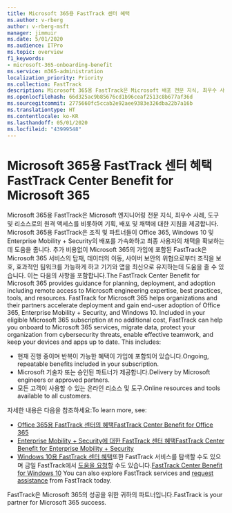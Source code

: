 ```yaml
---
title: Microsoft 365용 FastTrack 센터 혜택
ms.author: v-rberg
author: v-rberg-msft
manager: jimmuir
ms.date: 5/01/2020
ms.audience: ITPro
ms.topic: overview
f1_keywords:
- microsoft-365-onboarding-benefit
ms.service: m365-administration
localization_priority: Priority
ms.collection: FastTrack
description: Microsoft 365용 FastTrack은 Microsoft 배포 전문 지식, 최우수 사례, 도구 및 리소스로의 원격 액세스를 비롯하여 기획, 배포 및 채택에 대한 지침을 제공합니다.   Microsoft 365용 FastTrack은 조직 및 파트너들이 Office 365, Windows 10 및 Enterprise Mobility + Security의 배포를 가속화하고 최종 사용자의 채택을 확보하는데 도움을 줍니다.
ms.openlocfilehash: 66d325ac9b85676cd1b96ceaf2513c8b677af36d
ms.sourcegitcommit: 2775660fc5ccab2e92aee9383e326dba22b7a16b
ms.translationtype: HT
ms.contentlocale: ko-KR
ms.lasthandoff: 05/01/2020
ms.locfileid: "43999548"
---
```

# <a name="fasttrack-center-benefit-for-microsoft-365"></a><span data-ttu-id="9fbda-104">Microsoft 365용 FastTrack 센터 혜택</span><span class="sxs-lookup"><span data-stu-id="9fbda-104">FastTrack Center Benefit for Microsoft 365</span></span>

<span data-ttu-id="9fbda-p102">Microsoft 365용 FastTrack은 Microsoft 엔지니어링 전문 지식, 최우수 사례, 도구 및 리소스로의 원격 액세스를 비롯하여 기획, 배포 및 채택에 대한 지침을 제공합니다.   Microsoft 365용 FastTrack은 조직 및 파트너들이 Office 365, Windows 10 및 Enterprise Mobility + Security의 배포를 가속화하고 최종 사용자의 채택을 확보하는데 도움을 줍니다. 추가 비용없이 Microsoft 365의 가입에 포함된 FastTrack은 Microsoft 365 서비스의 탑재, 데이터의 이동, 사이버 보안의 위협으로부터 조직을 보호, 효과적인 팀워크를 가능하게 하고 기기와 앱을 최신으로 유지하는데 도움을 줄 수 있습니다. 이는 다음의 사항을 포함합니다.</span><span class="sxs-lookup"><span data-stu-id="9fbda-p102">The FastTrack Center Benefit for Microsoft 365 provides guidance for planning, deployment, and adoption including remote access to Microsoft engineering expertise, best practices, tools, and resources. FastTrack for Microsoft 365 helps organizations and their partners accelerate deployment and gain end-user adoption of Office 365, Enterprise Mobility + Security, and Windows 10. Included in your eligible Microsoft 365 subscription at no additional cost, FastTrack can help you onboard to Microsoft 365 services, migrate data, protect your organization from cybersecurity threats, enable effective teamwork, and keep your devices and apps up to date. This includes:</span></span>

- <span data-ttu-id="9fbda-109">현재 진행 중이며 반복이 가능한 혜택이 가입에 포함되어 있습니다.</span><span class="sxs-lookup"><span data-stu-id="9fbda-109">Ongoing, repeatable benefits included in your subscription.</span></span>
- <span data-ttu-id="9fbda-110">Microsoft 기술자 또는 승인된 파트너가 제공합니다.</span><span class="sxs-lookup"><span data-stu-id="9fbda-110">Delivery by Microsoft engineers or approved partners.</span></span>
- <span data-ttu-id="9fbda-111">모든 고객이 사용할 수 있는 온라인 리소스 및 도구.</span><span class="sxs-lookup"><span data-stu-id="9fbda-111">Online resources and tools available to all customers.</span></span>
  
<span data-ttu-id="9fbda-112">자세한 내용은 다음을 참조하세요:</span><span class="sxs-lookup"><span data-stu-id="9fbda-112">To learn more, see:</span></span>

- [<span data-ttu-id="9fbda-113">Office 365용 FastTrack 센터의 혜택</span><span class="sxs-lookup"><span data-stu-id="9fbda-113">FastTrack Center Benefit for Office 365</span></span>](O365-fasttrack-benefit-for-office-365.md) 
- [<span data-ttu-id="9fbda-114">Enterprise Mobility + Security에 대한 FastTrack 센터 혜택</span><span class="sxs-lookup"><span data-stu-id="9fbda-114">FastTrack Center Benefit for Enterprise Mobility + Security</span></span>](EMS-fasttrack-benefit-for-EMS.md)
- <span data-ttu-id="9fbda-115">[Windows 10용 FastTrack 센터 혜택](Win-10-fasttrack-benefit-for-Windows-10.md)또한 FastTrack 서비스를 탐색할 수도 있으며 금일 FastTrack에서 [도움을 요청](https://go.microsoft.com/fwlink/p/?LinkId=2003903)할 수도 있습니다.</span><span class="sxs-lookup"><span data-stu-id="9fbda-115">[FastTrack Center Benefit for Windows 10](Win-10-fasttrack-benefit-for-Windows-10.md) You can also explore FastTrack services and [request assistance](https://go.microsoft.com/fwlink/p/?LinkId=2003903) from FastTrack today.</span></span>

<span data-ttu-id="9fbda-116">FastTrack은 Microsoft 365의 성공을 위한 귀하의 파트너입니다.</span><span class="sxs-lookup"><span data-stu-id="9fbda-116">FastTrack is your partner for Microsoft 365 success.</span></span>
  